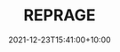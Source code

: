 ---
date: 2021-12-23T15:41:00+10:00
description: A fascinating build that got me thinking all about status in the Middle Ages.
draft: false
icon: 2021-12-23-reprage.webp
language: en
title: REPRAGE
link: https://reprage.com

---